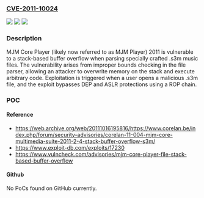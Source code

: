 ### [CVE-2011-10024](https://cve.mitre.org/cgi-bin/cvename.cgi?name=CVE-2011-10024)
![](https://img.shields.io/static/v1?label=Product&message=Core%20Player&color=blue)
![](https://img.shields.io/static/v1?label=Version&message=2011%20&color=brightgreen)
![](https://img.shields.io/static/v1?label=Vulnerability&message=CWE-121%20Stack-based%20Buffer%20Overflow&color=brightgreen)

### Description

MJM Core Player (likely now referred to as MJM Player) 2011 is vulnerable to a stack-based buffer overflow when parsing specially crafted .s3m music files. The vulnerability arises from improper bounds checking in the file parser, allowing an attacker to overwrite memory on the stack and execute arbitrary code. Exploitation is triggered when a user opens a malicious .s3m file, and the exploit bypasses DEP and ASLR protections using a ROP chain.

### POC

#### Reference
- https://web.archive.org/web/20111016195816/https://www.corelan.be/index.php/forum/security-advisories/corelan-11-004-mjm-core-multimedia-suite-2011-2-4-stack-buffer-overflow-s3m/
- https://www.exploit-db.com/exploits/17230
- https://www.vulncheck.com/advisories/mjm-core-player-file-stack-based-buffer-overflow

#### Github
No PoCs found on GitHub currently.

